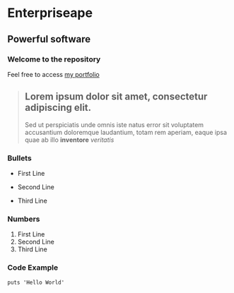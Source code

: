 Enterpriseape
=============

Powerful software
-----------------

### Welcome to the repository

Feel free to access [my portfolio](http://www.ouvyt.com)

> ## Lorem ipsum dolor sit amet, consectetur adipiscing elit.
> Sed ut perspiciatis unde omnis iste natus error sit voluptatem accusantium doloremque laudantium, totam rem aperiam, eaque ipsa quae ab illo **inventore** *veritatis*

### Bullets
* First Line
+ Second Line
- Third Line

### Numbers
1. First Line
2. Second Line
3. Third Line

### Code Example
`puts 'Hello World'`
